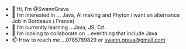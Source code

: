 - 👋 Hi, I’m @SwannGrava
- 👀 I’m interested in ... Java, AI making and Phyton i want an alternance Job in Bordeaux ( France) 
- 🌱 I’m currently learning ...Java, JS, C#.
- 💞️ I’m looking to collaborate on ...everithing that include Java
- 📫 How to reach me ...0785789829 or swann.grava@gmail.com

<!---
SwannGrava/SwannGrava is a ✨ special ✨ repository because its `README.md` (this file) appears on your GitHub profile.
You can click the Preview link to take a look at your changes.
--->
